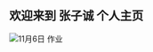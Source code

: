 ## 欢迎来到 张子诚 个人主页



![11月6日  作业](https://onedrive.gimhoy.com/1drv/aHR0cHM6Ly8xZHJ2Lm1zL3UvcyFBa1RRdFE1NmxQUFg3ajlFZkJoRy1LWVhYSC0xP2U9ak40bVpr.jpg)
